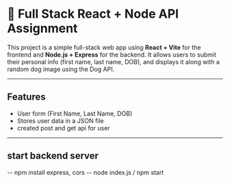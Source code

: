 # 🧩 Full Stack React + Node API Assignment

This project is a simple full-stack web app using **React + Vite** for the frontend and **Node.js + Express** for the backend. It allows users to submit their personal info (first name, last name, DOB), and displays it along with a random dog image using the Dog API.

---

##  Features

- User form (First Name, Last Name, DOB)
-  Stores user data in a JSON file
-  created post and get api for user



---

## start backend server
-- npm install express, cors
-- node index.js / npm start


